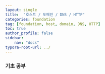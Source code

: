 ```yaml
---
layout: single
title:  "호스트 / 도메인 / DNS / HTTP"
categories: foundation
tag: [foundation, host, domain, DNS, HTTP]
toc: true
author_profile: false
sidebar:
    nav: "docs"
typora-root-url: ../
---
```

### 기초 공부